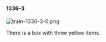 #### 1336-3
![train-1336-3-0.png](https://github.com/lil-lab/nlvr/raw/master/nlvr/train/images/67/train-1336-3-0.png "train-1336-3-0.png")

There is a box with three yellow items.